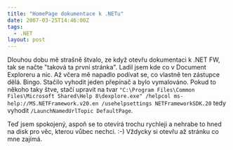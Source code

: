```yaml
---
title: "HomePage dokumentace k .NETu"
date: 2007-03-25T14:46:00Z
tags:
  - .NET
layout: post
---
```

Dlouhou dobu mě strašně štvalo, ze když otevřu dokumentaci k .NET FW, tak se načte "taková ta první stránka". Ladil jsem kde co v Document Exploreru a nic. Až včera mě napadlo podívat se, co vlastně ten zástupce dělá. Bingo. Stačilo vyhodit jeden přepínač a bylo vymalováno. Pokud to někoho taky štve, stačí upravit na tvar `"C:\Program Files\Common Files\Microsoft Shared\Help 8\dexplore.exe" /helpcol ms-help://MS.NETFramework.v20.en /usehelpsettings NETFrameworkSDK.20` tedy vyhodit `/LaunchNamedUrlTopic DefaultPage`.

Teď jsem spokojený, aspoň se to otevírá trochu rychleji a nehrabe to hned na disk pro věc, kterou vůbec nechci. :-) Vždycky si otevřu až stránku co mne zajímá.